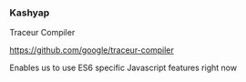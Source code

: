 ### Kashyap

Traceur Compiler

https://github.com/google/traceur-compiler

Enables us to use ES6 specific Javascript features right now
